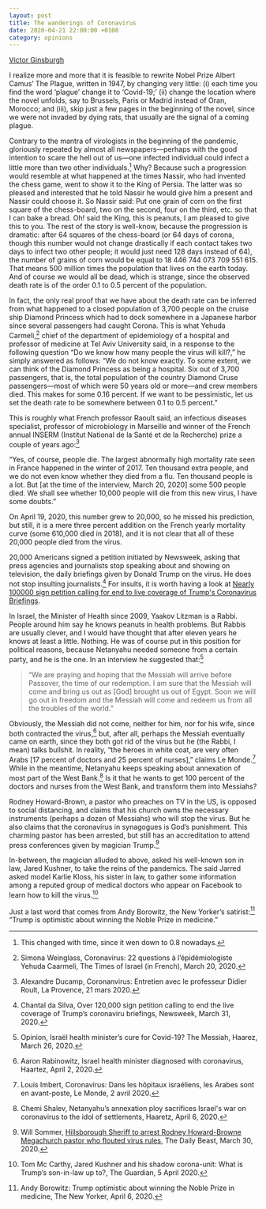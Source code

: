 ```yaml
---
layout: post
title: The wanderings of Coronavirus
date: 2020-04-21 22:00:00 +0100
category: opinions
---
```


[Victor Ginsburgh](https://sites.google.com/view/victor-ginsburgh)

I realize more and more that it is feasible to rewrite Nobel Prize Albert Camus’ The Plague, written in 1947, by changing very little: (i) each time you find the word ‘plague’ change it to ‘Covid-19;’ (ii) change the location where the novel unfolds, say to Brussels, Paris or Madrid instead of Oran, Morocco; and (iii), skip just a few pages in the beginning of the novel, since we were not invaded by dying rats, that usually are the signal of a coming plague.

Contrary to the mantra of virologists in the beginning of the pandemic, gloriously repeated by almost all newspapers—perhaps with the good intention to scare the hell out of us—one infected individual could infect a little more than two other individuals.[^1] Why? Because such a progression would resemble at what happened at the times Nassir, who had invented the chess game, went to show it to the King of Persia. The latter was so pleased and interested that he told Nassir he would give him a present and Nassir could choose it. So Nassir said: Put one grain of corn on the first square of the chess-board, two on the second, four on the third, etc. so that I can bake a bread. Oh! said the King, this is peanuts, I am pleased to give this to you. The rest of the story is well-know, because the progression is dramatic: after 64 squares of the chess-board (or 64 days of corona, though this number would not change drastically if each contact takes two days to infect two other people; it would just need 128 days instead of 64), the number of grains of corn would be equal to 18 446 744 073 709 551 615. That means 500 million times the population that lives on the earth today. And of course we would all be dead, which is strange, since the observed death rate is of the order 0.1 to 0.5 percent of the population.
<!--more-->

[^1]: This changed with time, since it wen down to 0.8 nowadays.

In fact, the only real proof that we have about the death rate can be inferred from what happened to a closed population of 3,700 people on the cruise ship Diamond Princess which had to dock somewhere in a Japanese harbor since several passengers had caught Corona. This is what Yehuda Carmeli,[^2] chief of the department of epidemiology of a hospital and professor of medicine at Tel Aviv University said, in a response to the following question “Do we know how many people the virus will kill?,” he simply answered as follows: “We do not know exactly. To some extent, we can think of the Diamond Princess as being a hospital. Six out of 3,700 passengers, that is, the total population of the country Diamond Cruse passengers—most of which were 50 years old or more—and crew members died. This makes for some 0.16 percent. If we want to be pessimistic, let us set the death rate to be somewhere between 0.1 to 0.5 percent.”

[^2]: Simona Weinglass, Coronavirus: 22 questions à l’épidémiologiste Yehuda Caarmeli, The Times of Israel (in French), March 20, 2020.

This is roughly what French professor Raoult said, an infectious diseases specialist, professor of microbiology in Marseille and winner of the French annual INSERM (Institut National de la Santé et de la Recherche) prize a couple of years ago:[^3]

[^3]: Alexandre Ducamp, Coronanvirus: Entretien avec le professeur Didier Roult, La Provence, 21 mars 2020.

“Yes, of course, people die. The largest abnormally high mortality rate seen in France happened in the winter of 2017. Ten thousand extra people, and we do not even know whether they died from a flu. Ten thousand people is a lot. But [at the time of the interview, March 20, 2020] some 500 people died. We shall see whether 10,000 people will die from this new virus, I have some doubts.”

On April 19, 2020, this number grew to 20,000, so he missed his prediction, but still, it is a mere three percent addition on the French yearly mortality curve (some 610,000 died in 2018), and it is not clear that all of these 20,000 people died from the virus.

20,000 Americans signed a petition initiated by Newsweek, asking that press agencies and journalists stop speaking about and showing on television, the daily briefings given by Donald Trump on the virus. He does not stop insulting journalists.[^4] For insults, it is worth having a look at [Nearly 100000 sign petition calling for end to live coverage of Trump's Coronavirus Briefings](https://www.newsweek.com/nearly-100000-sign-petition-calling-end-live-coverage-trumps-coronavirus-briefings-1495195).

[^4]: Chantal da Silva, Over 120,000 sign petition calling to end the live coverage of Trump’s coronaviru briefings, Newsweek, March 31, 2020.

In Israel, the Minister of Health since 2009, Yaakov Litzman is a Rabbi. People around him say he knows peanuts in health problems. But Rabbis are usually clever, and I would have thought that after eleven years he knows at least a little. Nothing. He was of course put in this position for political reasons, because Netanyahu needed someone from a certain party, and he is the one. In an interview he suggested that:[^5]

[^5]: Opinion, Israël health minister’s cure for Covid-19? The Messiah, Haarez, March 26, 2020.

<blockquote class="blockquote">
  <p class="mb-0">“We are praying and hoping that the Messiah will arrive before Passover, the time of our redemption. I am sure that the Messiah will come and bring us out as [God] brought us out of Egypt. Soon we will go out in freedom and the Messiah will come and redeem us from all the troubles of the world.”</p>
</blockquote>

Obviously, the Messiah did not come, neither for him, nor for his wife, since both contracted the virus,[^6] but, after all, perhaps the Messiah eventually came on earth, since they both got rid of the virus but he (the Rabbi, I mean) talks bullshit. In reality, “the heroes in white coat, are very often Arabs [17 percent of doctors and 25 percent of nurses],” claims Le Monde.[^7] While in the meantime, Netanyahu keeps speaking about annexation of most part of the West Bank.[^8] Is it that he wants to get 100 percent of the doctors and nurses from the West Bank, and transform them into Messiahs?

[^6]: Aaron Rabinowitz, Israel health minister diagnosed with coronavirus, Haartez, April 2, 2020.

[^7]: Louis Imbert, Coronavirus: Dans les hôpitaux israéliens, les Arabes sont en avant-poste, Le Monde, 2 avril 2020.

[^8]: Chemi Shalev, Netanyahu’s annexation ploy sacrifices Israel's war on coronavirus to the idol of settlements, Haaretz, April 6, 2020.

Rodney Howard-Brown, a pastor who preaches on TV in the US, is opposed to social distancing, and claims that his church owns the necessary instruments (perhaps a dozen of Messiahs) who will stop the virus. But he also claims that the coronavirus in synagogues is God’s punishment. This charming pastor has been arrested, but still has an accreditation to attend press conferences given by magician Trump.[^9]

[^9]: Will Sommer, [Hillsborough Sheriff to arrest Rodney Howard-Browne Megachurch pastor who flouted virus rules](https://www.thedailybeast.com/hillsborough-sheriff-to-arrest-rodney-howard-browne-megachurch-pastor-who-flouted-virus-rules), The Daily Beast, March 30, 2020.

In-between, the magician alluded to above, asked his well-known son in law, Jared Kushner, to take the reins of the pandemics. The said Jarred asked model Karlie Kloss, his sister in law, to gather some information among a reputed group of medical doctors who appear on Facebook to learn how to kill the virus.[^10]

[^10]: Tom Mc Carthy, Jared Kushner and his shadow corona-unit: What is Trump’s son-in-law up to?, The Guardian, 5 April 2020.

Just a last word that comes from Andy Borowitz, the New Yorker’s satirist:[^11] “Trump is optimistic about winning the Noble Prize in medicine.”

[^11]: Andy Borowitz: Trump optimistic about winning the Noble Prize in medicine, The New Yorker, April 6, 2020.
